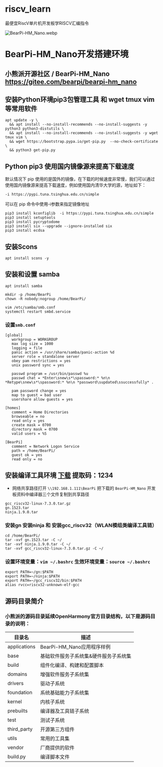 # riscv_learn
最便宜RiscV单片机开发板学RISCV汇编指令


![BearPi-HM_Nano.webp][1]
# BearPi-HM_Nano开发搭建环境  
## 小熊派开源社区 / BearPi-HM_Nano https://gitee.com/bearpi/bearpi-hm_nano
## 安装Python环境pip3包管理工具 和 wget tmux vim 等常用软件
```
apt update -y \
  && apt install --no-install-recommends --no-install-suggests -y python3 python3-distutils \
  && apt install --no-install-recommends --no-install-suggests -y wget tmux vim \
  && wget https://bootstrap.pypa.io/get-pip.py  --no-check-certificate  \
  && python3 get-pip.py
```

## Python pip3 使用国内镜像源来提高下载速度
默认情况下 pip 使用的是国外的镜像，在下载的时候速度非常慢，我们可以通过使用国内镜像源来提高下载速度，例如使用国内清华大学的源，地址如下：

	-i https://pypi.tuna.tsinghua.edu.cn/simple

可以在 pip 命令中使用-i参数来指定镜像地址

	pip3 install kconfiglib  -i https://pypi.tuna.tsinghua.edu.cn/simple
	pip3 install setuptools
	pip3 install pycryptodome
	pip3 install six --upgrade --ignore-installed six
	pip3 install ecdsa

## 安装Scons

	apt install scons -y

## 安装和设置 samba
```
apt install samba

mkdir -p /home/BearPi
chown -R nobody:nogroup /home/BearPi/

vim /etc/samba/smb.conf
systemctl restart smbd.service
```

### 设置`smb.conf`

```
[global]
   workgroup = WORKGROUP
   max log size = 1000
   logging = file
   panic action = /usr/share/samba/panic-action %d
   server role = standalone server
   obey pam restrictions = yes
   unix password sync = yes

   passwd program = /usr/bin/passwd %u
   passwd chat = *Enter\snew\s*\spassword:* %n\n *Retype\snew\s*\spassword:* %n\n *password\supdated\ssuccessfully* .

   pam password change = yes
   map to guest = bad user
   usershare allow guests = yes

[homes]
   comment = Home Directories
   browseable = no
   read only = yes
   create mask = 0700
   directory mask = 0700
   valid users = %S

[BearPi]
   comment = Network Logon Service
   path = /home/BearPi/
   guest ok = yes
   read only = no
```

## 安装编译工具环境 [下载](https://pan.baidu.com/s/1bp2ypAfH2HaNPTY2KwEhEA) 提取码：1234
- 网络共享路径打开 `\\192.168.1.111\BearPi` 把下载的 `BearPi-HM_Nano` 开发板资料中编译器三个文件复制到共享路径
```
gcc_riscv32-linux-7.3.0.tar.gz
gn.1523.tar
ninja.1.9.0.tar
```
### 安装gn 安装ninja 和 安装gcc_riscv32（WLAN模组类编译工具链）
```
cd /home/BearPi/
tar -xvf gn.1523.tar -C ~/
tar -xvf ninja.1.9.0.tar -C ~/
tar -xvf gcc_riscv32-linux-7.3.0.tar.gz -C ~/
```

### 设置环境变量：`vim ~/.bashrc`   生效环境变量：`source ~/.bashrc`
```
export PATH=~/gn:$PATH
export PATH=~/ninja:$PATH
export PATH=~/gcc_riscv32/bin:$PATH
alias rvcc=riscv32-unknown-elf-gcc
```

## 源码目录简介

### 小熊派的源码目录延续OpenHarmony官方目录结构，以下是源码目录的说明：

| 目录名  | 描述  |
| ------- | ------- |
|applications|BearPi-HM_Nano应用程序样例 |
| base|基础软件服务子系统集&硬件服务子系统集 |
| build|组件化编译、构建和配置脚本 |
| domains|增强软件服务子系统集 |
| drivers|驱动子系统 |
| foundation|系统基础能力子系统集 |
| kernel|内核子系统 |
| prebuilts|编译器及工具链子系统 |
| test|测试子系统 |
| third_party|开源第三方组件 |
| utils|常用的工具集 |
| vendor|厂商提供的软件 |
| build.py|编译脚本文件 |

  [1]: https://262235.xyz/usr/uploads/2023/03/4102201498.webp